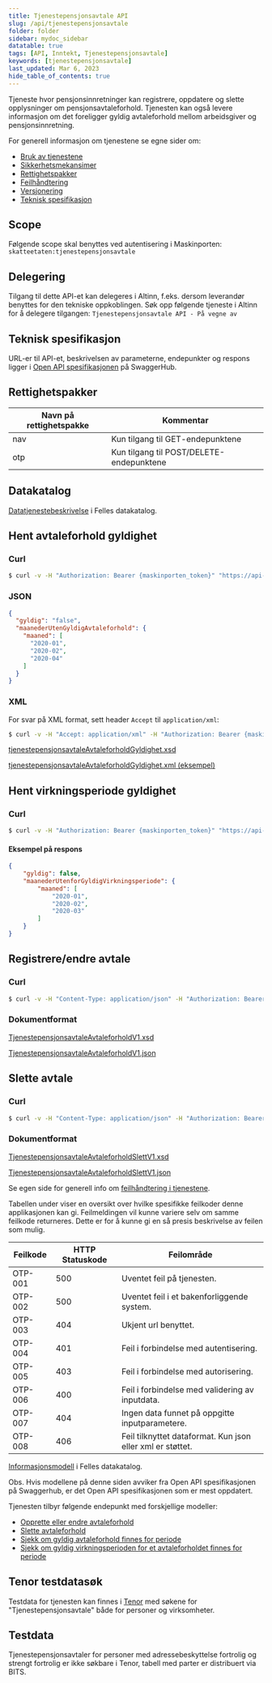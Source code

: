 ```yaml
---
title: Tjenestepensjonsavtale API
slug: /api/tjenestepensjonsavtale
folder: folder
sidebar: mydoc_sidebar
datatable: true
tags: [API, Inntekt, Tjenestepensjonsavtale]
keywords: [tjenestepensjonsavtale] 
last_updated: Mar 6, 2023
hide_table_of_contents: true
---
```

<Summary>Tjeneste hvor pensjonsinnretninger kan registrere, oppdatere og slette opplysninger om pensjonsavtaleforhold. Tjenesten kan også levere informasjon om det foreligger gyldig avtaleforhold mellom arbeidsgiver og pensjonsinnretning.</Summary>

<Tabs underline={true}>
<TabItem headerText="Om tjenesten" itemKey="itemKey-1" default>

For generell informasjon om tjenestene se egne sider om:
* [Bruk av tjenestene](../om/bruk.md)
* [Sikkerhetsmekansimer](../om/sikkerhet.md)
* [Rettighetspakker](../om/rettighetspakker.md) 
* [Feilhåndtering](../om/feil.md)
* [Versjonering](../om/versjoner.md)
* [Teknisk spesifikasjon](../om/tekniskspesifikasjon.md)

## Scope
Følgende scope skal benyttes ved autentisering i Maskinporten: `skatteetaten:tjenestepensjonsavtale`

## Delegering
Tilgang til dette API-et kan delegeres i Altinn, f.eks. dersom leverandør benyttes for den tekniske oppkoblingen. Søk opp følgende tjeneste i Altinn for å delegere tilgangen: `Tjenestepensjonsavtale API - På vegne av`

## Teknisk spesifikasjon
URL-er til API-et, beskrivelsen av parameterne, endepunkter og respons ligger i [Open API spesifikasjonen](https://app.swaggerhub.com/apis/skatteetaten/tjenestepensjonsavtale-api) på SwaggerHub.

## Rettighetspakker
 
| Navn på rettighetspakke |	Kommentar |
|---| --- |
| nav | Kun tilgang til GET-endepunktene |
| otp | Kun tilgang til POST/DELETE-endepunktene |
 
## Datakatalog
[Datatjenestebeskrivelse](https://data.norge.no/dataservices/8018e29d-f608-31b6-965e-00c290386612) i Felles datakatalog.

</TabItem>
<TabItem headerText="Eksempler" itemKey="itemKey-2">

## Hent avtaleforhold gyldighet

### Curl

```bash
$ curl -v -H "Authorization: Bearer {maskinporten_token}" "https://api-test.sits.no/api/tjenestepensjonsavtale/v1/{rettighetspakke}/avtaleforhold/gyldighet?opplysningspliktig=987654321&pensjonsinnretning=123456789&fraOgMed=2020-01&tilOgMed=2020-06"
```

### JSON
```json
{
  "gyldig": "false",
  "maanederUtenGyldigAvtaleforhold": {
    "maaned": [
      "2020-01",
      "2020-02",
      "2020-04"
    ]
  }
}
```
### XML
For svar på XML format, sett header `Accept` til `application/xml`:

```bash
$ curl -v -H "Accept: application/xml" -H "Authorization: Bearer {maskinporten_token}" "https://api-test.sits.no/api/tjenestepensjonsavtale/v1/{rettighetspakke}/avtaleforhold/gyldighet?opplysningspliktig=987654321&pensjonsinnretning=123456789&fraOgMed=2020-01&tilOgMed=2020-06"
```
 
[tjenestepensjonsavtaleAvtaleforholdGyldighet.xsd](../../static/download/tjenestepensjonsavtaleAvtaleforholdGyldighetV1.xsd)

[tjenestepensjonsavtaleAvtaleforholdGyldighet.xml (eksempel)](../../static/download/tjenestepensjonsavtaleAvtaleforholdGyldighet.xml)


## Hent virkningsperiode gyldighet

### Curl

```bash
$ curl -v -H "Authorization: Bearer {maskinporten_token}" "https://api-test.sits.no/api/tjenestepensjonsavtale/v1/{rettighetspakke}/avtaleforhold/virkningsperiode/gyldighet?opplysningspliktig=987654321&pensjonsinnretning=123456789&fraOgMed=2020-01&tilOgMed=2020-06"
```

#### Eksempel på respons
```json
{
    "gyldig": false,
    "maanederUtenforGyldigVirkningsperiode": {
        "maaned": [
            "2020-01",
            "2020-02",
            "2020-03"
        ]
    }
} 
```

## Registrere/endre avtale

### Curl

```bash
$ curl -v -H "Content-Type: application/json" -H "Authorization: Bearer {maskinporten_token}" -X POST -d '{"avtalereferanse" : "referanse til avtale","fraOgMed" : "2020-01","opplysningspliktig" : {"norskIdentifikator" : "999999999"}}' "https://api-test.sits.no/api/tjenestepensjonsavtale/v1/{rettighetspakke}/avtaleforhold"
```
### Dokumentformat

[TjenestepensjonsavtaleAvtaleforholdV1.xsd](../../static/download/TjenestepensjonsavtaleAvtaleforholdV1.xsd)

[TjenestepensjonsavtaleAvtaleforholdV1.json](../../static/download/TjenestepensjonsavtaleAvtaleforholdV1.json)

## Slette avtale

### Curl
  
```bash
$ curl -v -H "Content-Type: application/json" -H "Authorization: Bearer {maskinporten_token}" -X DELETE -d '{"avtalereferanse" : "referanse til avtale","opplysningspliktig" : {"norskIdentifikator" : "999999999"}}' "https://api-test.sits.no/api/tjenestepensjonsavtale/v1/{rettighetspakke}/avtaleforhold"
```
### Dokumentformat

[TjenestepensjonsavtaleAvtaleforholdSlettV1.xsd](../../static/download/TjenestepensjonsavtaleAvtaleforholdSlettV1.xsd)

[TjenestepensjonsavtaleAvtaleforholdSlettV1.json](../../static/download/TjenestepensjonsavtaleAvtaleforholdSlettV1.json)
 
</TabItem>
<TabItem headerText="Feilkoder" itemKey="itemKey-3">

Se egen side for generell info om [feilhåndtering i tjenestene](../om/feil.md).

Tabellen under viser en oversikt over hvilke spesifikke feilkoder denne applikasjonen kan gi. Feilmeldingen vil kunne variere selv om samme feilkode returneres. Dette er for å kunne gi en så presis beskrivelse av feilen som mulig.

| Feilkode | HTTP Statuskode | Feilområde |
|----------|-----------------|-------|
| OTP-001 | 500 | Uventet feil på tjenesten.  |
| OTP-002 | 500 | Uventet feil i et bakenforliggende system.  |
| OTP-003 | 404 | Ukjent url benyttet. |
| OTP-004 | 401 | Feil i forbindelse med autentisering.  |
| OTP-005 | 403 | Feil i forbindelse med autorisering.  |
| OTP-006 | 400 | Feil i forbindelse med validering av inputdata. |
| OTP-007 | 404 | Ingen data funnet på oppgitte inputparametere. |
| OTP-008 | 406 | Feil tilknyttet dataformat. Kun json eller xml er støttet. |

</TabItem>
<TabItem headerText="Informasjonsmodell" itemKey="itemKey-4">

[Informasjonsmodell](https://data.norge.no/informationmodels/c73e4045-9121-39df-adcc-e44161969434) i Felles datakatalog.
 
Obs. Hvis modellene på denne siden avviker fra Open API spesifikasjonen på Swaggerhub, er det Open API spesifikasjonen som er mest oppdatert. 

Tjenesten tilbyr følgende endepunkt med forskjellige modeller:

* [Opprette eller endre avtaleforhold](../informasjonsmodeller/tjenestepensjonsavtale/avtaleforhold.md) <br /> 
* [Slette avtaleforhold](../informasjonsmodeller/tjenestepensjonsavtale/avtaleforhold_slette.md) <br /> 
* [Sjekk om gyldig avtaleforhold finnes for periode](../informasjonsmodeller/tjenestepensjonsavtale/avtaleforhold_gyldighet.md) <br /> 
* [Sjekk om gyldig virkningsperioden for et avtaleforholdet finnes for periode](../informasjonsmodeller/tjenestepensjonsavtale/virkningsperiode_gyldighet.md) <br />   
  
</TabItem>
<TabItem headerText="Test" itemKey="itemKey-5">

## Tenor testdatasøk

Testdata for tjenesten kan finnes i [Tenor](../test/tenor.md) med søkene for "Tjenestepensjonsavtale" både for personer og virksomheter.
  
## Testdata

Tjenestepensjonsavtaler for personer med adressebeskyttelse fortrolig og strengt fortrolig er ikke søkbare i Tenor, tabell med parter er distribuert via BITS.

</TabItem>
</Tabs>

